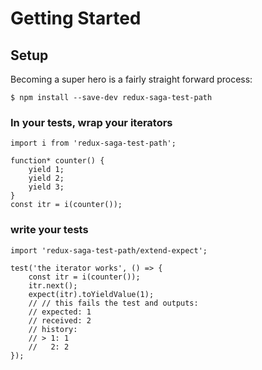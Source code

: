 # Getting Started

## Setup

Becoming a super hero is a fairly straight forward process:

```
$ npm install --save-dev redux-saga-test-path
```

### In your tests, wrap your iterators

```text
import i from 'redux-saga-test-path';

function* counter() {
    yield 1;
    yield 2;
    yield 3;
}
const itr = i(counter());
```

### write your tests

```
import 'redux-saga-test-path/extend-expect';

test('the iterator works', () => {
    const itr = i(counter());
    itr.next();
    expect(itr).toYieldValue(1);
    // // this fails the test and outputs:
    // expected: 1
    // received: 2
    // history:
    // > 1: 1
    //   2: 2
});


```



